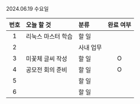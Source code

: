 2024.06.19 수요일

| 번호 | 오늘 할 것         | 분류      | 완료 여부 |
| :--: | :----------------- | :-------- | :-------: |
|  1   | 리눅스 마스터 학습 | 할 일     |           |
|  2   |                    | 사내 업무 |           |
|  3   | 미꽃체 글씨 작성   | 할 일     |     O     |
|  4   | 공모전 회의 준비   | 할 일     |     O     |
|  5   |                    | 할 일     |           |
|  6   |                    | 할 일     |           |





